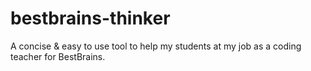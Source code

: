 # bestbrains-thinker
A concise &amp; easy to use tool to help my students at my job as a coding teacher for BestBrains.
